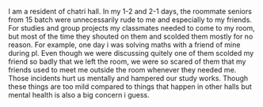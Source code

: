 I am a resident of chatri hall. In my 1-2 and 2-1 days, the roommate seniors from 15 batch were unnecessarily rude to me and especially to my friends. For studies and group projects my classmates needed to come to my room, but most of the time they shouted on them and scolded them mostly for no reason. For example, one day i was solving maths with a friend of mine during pl. Even though we were discussing quitely one of them scolded my friend so badly that we left the room, we were so scared of them that my friends used to meet me outside the room whenever they needed me. Those incidents hurt us mentally and hampered our study works. Though these things are too mild compared to things that happen in other halls but mental health is also a big concern i guess. 